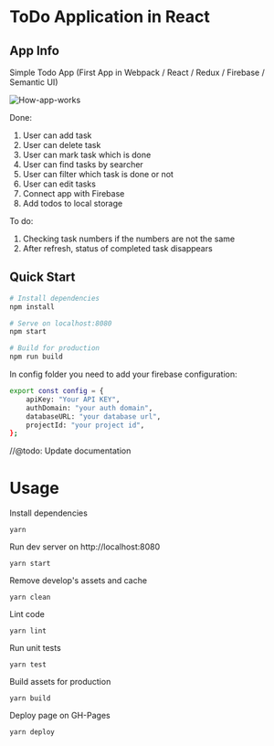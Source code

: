 # ToDo Application in React

## App Info

Simple Todo App (First App in Webpack / React / Redux / Firebase / Semantic UI)

![How-app-works](https://media.giphy.com/media/5ndmImlAKP0PKzSPov/giphy.gif)

Done:

1. User can add task
2. User can delete task
3. User can mark task which is done
4. User can find tasks by searcher
5. User can filter which task is done or not
6. User can edit tasks
7. Connect app with Firebase
8. Add todos to local storage

To do:

1. Checking task numbers if the numbers are not the same
2. After refresh, status of completed task disappears

## Quick Start

```bash
# Install dependencies
npm install

# Serve on localhost:8080
npm start

# Build for production
npm run build
```

In config folder you need to add your firebase configuration:

```bash
export const config = {
    apiKey: "Your API KEY",
    authDomain: "your auth domain",
    databaseURL: "your database url",
    projectId: "your project id",
};
```

//@todo: Update documentation

# Usage

Install dependencies

```
yarn
```

Run dev server on http://localhost:8080

```
yarn start
```

Remove develop's assets and cache

```
yarn clean
```

Lint code

```
yarn lint
```

Run unit tests

```
yarn test
```

Build assets for production

```
yarn build
```

Deploy page on GH-Pages

```
yarn deploy
```
